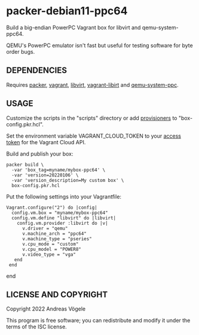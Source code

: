 # packer-debian11-ppc64

Build a big-endian PowerPC Vagrant box for libvirt and qemu-system-ppc64.

QEMU's PowerPC emulator isn't fast but useful for testing software for byte
order bugs.

## DEPENDENCIES

Requires [packer](https://www.packer.io/),
[vagrant](https://www.vagrantup.com/), [libvirt](https://libvirt.org/),
[vagrant-libirt](https://github.com/vagrant-libvirt/vagrant-libvirt) and
[qemu-system-ppc](https://www.qemu.org/).

## USAGE

Customize the scripts in the "scripts" directory or add
[provisioners](https://www.packer.io/docs/provisioners) to
"box-config.pkr.hcl".

Set the environment variable VAGRANT_CLOUD_TOKEN to your [access
token](https://app.vagrantup.com/settings/security) for the Vagrant Cloud API.

Build and publish your box:

    packer build \
      -var 'box_tag=myname/mybox-ppc64' \
      -var 'version=20220106' \
      -var 'version_description=My custom box' \
      box-config.pkr.hcl

Put the following settings into your Vagrantfile:

    Vagrant.configure("2") do |config|
      config.vm.box = "myname/mybox-ppc64"
      config.vm.define "libvirt" do |libvirt|
        config.vm.provider :libvirt do |v|
          v.driver = "qemu"
          v.machine_arch = "ppc64"
          v.machine_type = "pseries"
          v.cpu_mode = "custom"
          v.cpu_model = "POWER8"
          v.video_type = "vga"
       end
     end
   end

## LICENSE AND COPYRIGHT

Copyright 2022 Andreas Vögele

This program is free software; you can redistribute and modify it under the
terms of the ISC license.
